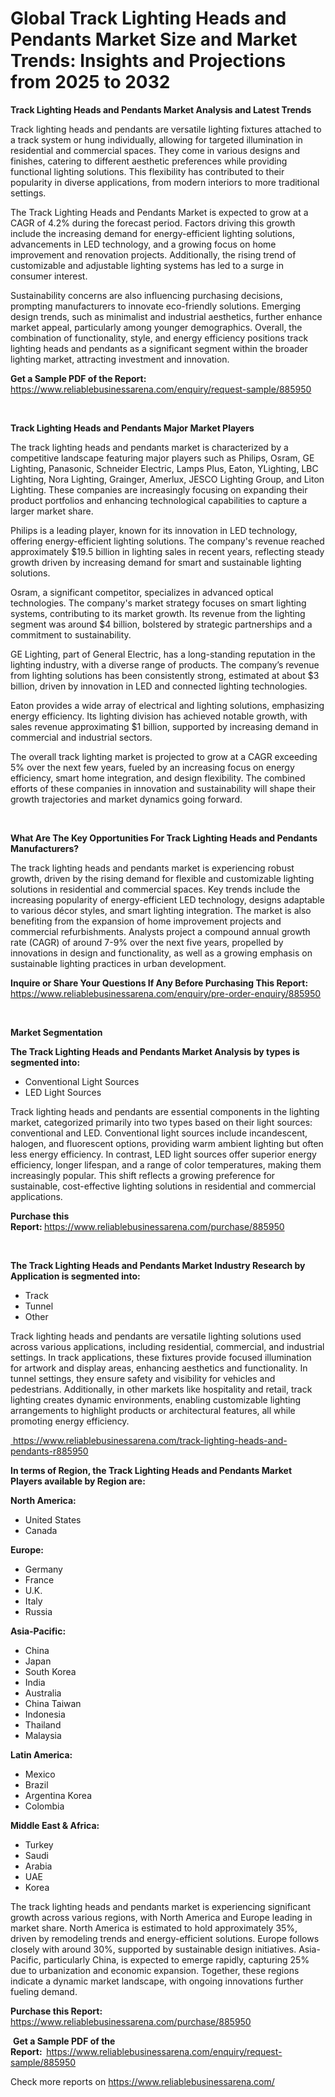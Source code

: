 <p><h1>Global Track Lighting Heads and Pendants Market Size and Market Trends: Insights and Projections from 2025 to 2032</h1></p><p><strong>Track Lighting Heads and Pendants Market Analysis and Latest Trends</strong></p>
<p><p>Track lighting heads and pendants are versatile lighting fixtures attached to a track system or hung individually, allowing for targeted illumination in residential and commercial spaces. They come in various designs and finishes, catering to different aesthetic preferences while providing functional lighting solutions. This flexibility has contributed to their popularity in diverse applications, from modern interiors to more traditional settings.</p><p>The Track Lighting Heads and Pendants Market is expected to grow at a CAGR of 4.2% during the forecast period. Factors driving this growth include the increasing demand for energy-efficient lighting solutions, advancements in LED technology, and a growing focus on home improvement and renovation projects. Additionally, the rising trend of customizable and adjustable lighting systems has led to a surge in consumer interest.</p><p>Sustainability concerns are also influencing purchasing decisions, prompting manufacturers to innovate eco-friendly solutions. Emerging design trends, such as minimalist and industrial aesthetics, further enhance market appeal, particularly among younger demographics. Overall, the combination of functionality, style, and energy efficiency positions track lighting heads and pendants as a significant segment within the broader lighting market, attracting investment and innovation.</p></p>
<p><strong>Get a Sample PDF of the Report:&nbsp;</strong> <a href="https://www.reliablebusinessarena.com/enquiry/request-sample/885950?utm_campaign=2335&utm_medium=2&utm_source=Github&utm_content=ia&utm_term=11022025&utm_id=track-lighting-heads-and-pendants">https://www.reliablebusinessarena.com/enquiry/request-sample/885950</a></p>
<p>&nbsp;</p>
<p><strong>Track Lighting Heads and Pendants Major Market Players</strong></p>
<p><p>The track lighting heads and pendants market is characterized by a competitive landscape featuring major players such as Philips, Osram, GE Lighting, Panasonic, Schneider Electric, Lamps Plus, Eaton, YLighting, LBC Lighting, Nora Lighting, Grainger, Amerlux, JESCO Lighting Group, and Liton Lighting. These companies are increasingly focusing on expanding their product portfolios and enhancing technological capabilities to capture a larger market share.</p><p>Philips is a leading player, known for its innovation in LED technology, offering energy-efficient lighting solutions. The company's revenue reached approximately $19.5 billion in lighting sales in recent years, reflecting steady growth driven by increasing demand for smart and sustainable lighting solutions.</p><p>Osram, a significant competitor, specializes in advanced optical technologies. The company's market strategy focuses on smart lighting systems, contributing to its market growth. Its revenue from the lighting segment was around $4 billion, bolstered by strategic partnerships and a commitment to sustainability.</p><p>GE Lighting, part of General Electric, has a long-standing reputation in the lighting industry, with a diverse range of products. The company’s revenue from lighting solutions has been consistently strong, estimated at about $3 billion, driven by innovation in LED and connected lighting technologies.</p><p>Eaton provides a wide array of electrical and lighting solutions, emphasizing energy efficiency. Its lighting division has achieved notable growth, with sales revenue approximating $1 billion, supported by increasing demand in commercial and industrial sectors.</p><p>The overall track lighting market is projected to grow at a CAGR exceeding 5% over the next few years, fueled by an increasing focus on energy efficiency, smart home integration, and design flexibility. The combined efforts of these companies in innovation and sustainability will shape their growth trajectories and market dynamics going forward.</p></p>
<p>&nbsp;</p>
<p><strong>What Are The Key Opportunities For Track Lighting Heads and Pendants Manufacturers?</strong></p>
<p><p>The track lighting heads and pendants market is experiencing robust growth, driven by the rising demand for flexible and customizable lighting solutions in residential and commercial spaces. Key trends include the increasing popularity of energy-efficient LED technology, designs adaptable to various décor styles, and smart lighting integration. The market is also benefiting from the expansion of home improvement projects and commercial refurbishments. Analysts project a compound annual growth rate (CAGR) of around 7-9% over the next five years, propelled by innovations in design and functionality, as well as a growing emphasis on sustainable lighting practices in urban development.</p></p>
<p><strong>Inquire or Share Your Questions If Any Before Purchasing This Report:</strong> <a href="https://www.reliablebusinessarena.com/enquiry/pre-order-enquiry/885950?utm_campaign=2335&utm_medium=2&utm_source=Github&utm_content=ia&utm_term=11022025&utm_id=track-lighting-heads-and-pendants">https://www.reliablebusinessarena.com/enquiry/pre-order-enquiry/885950</a></p>
<p>&nbsp;</p>
<p><strong>Market Segmentation</strong></p>
<p><strong>The Track Lighting Heads and Pendants Market Analysis by types is segmented into:</strong></p>
<p><ul><li>Conventional Light Sources</li><li>LED Light Sources</li></ul></p>
<p><p>Track lighting heads and pendants are essential components in the lighting market, categorized primarily into two types based on their light sources: conventional and LED. Conventional light sources include incandescent, halogen, and fluorescent options, providing warm ambient lighting but often less energy efficiency. In contrast, LED light sources offer superior energy efficiency, longer lifespan, and a range of color temperatures, making them increasingly popular. This shift reflects a growing preference for sustainable, cost-effective lighting solutions in residential and commercial applications.</p></p>
<p><strong>Purchase this Report:&nbsp;</strong><a href="https://www.reliablebusinessarena.com/purchase/885950?utm_campaign=2335&utm_medium=2&utm_source=Github&utm_content=ia&utm_term=11022025&utm_id=track-lighting-heads-and-pendants">https://www.reliablebusinessarena.com/purchase/885950</a></p>
<p>&nbsp;</p>
<p><strong>The Track Lighting Heads and Pendants Market Industry Research by Application is segmented into:</strong></p>
<p><ul><li>Track</li><li>Tunnel</li><li>Other</li></ul></p>
<p><p>Track lighting heads and pendants are versatile lighting solutions used across various applications, including residential, commercial, and industrial settings. In track applications, these fixtures provide focused illumination for artwork and display areas, enhancing aesthetics and functionality. In tunnel settings, they ensure safety and visibility for vehicles and pedestrians. Additionally, in other markets like hospitality and retail, track lighting creates dynamic environments, enabling customizable lighting arrangements to highlight products or architectural features, all while promoting energy efficiency.</p></p>
<p><a href="https://www.reliablebusinessarena.com/track-lighting-heads-and-pendants-r885950?utm_campaign=2335&utm_medium=2&utm_source=Github&utm_content=ia&utm_term=11022025&utm_id=track-lighting-heads-and-pendants">&nbsp;https://www.reliablebusinessarena.com/track-lighting-heads-and-pendants-r885950</a></p>
<p><strong>In terms of Region, the Track Lighting Heads and Pendants Market Players available by Region are:</strong></p>
<p>
    <p> <strong> North America: </strong>
        <ul>
            <li>United States</li>
            <li>Canada</li>
        </ul>
        </p> 
    <p> <strong> Europe: </strong>
        <ul>
            <li>Germany</li>
            <li>France</li>
            <li>U.K.</li>
            <li>Italy</li>
            <li>Russia</li>
        </ul>
        </p> 
    <p> <strong> Asia-Pacific: </strong>
        <ul>
            <li>China</li>
            <li>Japan</li>
            <li>South Korea</li>
            <li>India</li>
            <li>Australia</li>
            <li>China Taiwan</li>
            <li>Indonesia</li>
            <li>Thailand</li>
            <li>Malaysia</li>
        </ul>
        </p> 
    <p> <strong> Latin America: </strong>
        <ul>
            <li>Mexico</li>
            <li>Brazil</li>
            <li>Argentina Korea</li>
            <li>Colombia</li>
        </ul>
        </p> 
    <p> <strong> Middle East & Africa: </strong>
        <ul>
            <li>Turkey</li>
            <li>Saudi</li>
            <li>Arabia</li>
            <li>UAE</li>
            <li>Korea</li>
        </ul>
    </p>
    </p>
<p><p>The track lighting heads and pendants market is experiencing significant growth across various regions, with North America and Europe leading in market share. North America is estimated to hold approximately 35%, driven by remodeling trends and energy-efficient solutions. Europe follows closely with around 30%, supported by sustainable design initiatives. Asia-Pacific, particularly China, is expected to emerge rapidly, capturing 25% due to urbanization and economic expansion. Together, these regions indicate a dynamic market landscape, with ongoing innovations further fueling demand.</p></p>
<p><strong>Purchase this Report: </strong><a href="https://www.reliablebusinessarena.com/purchase/885950?utm_campaign=2335&utm_medium=2&utm_source=Github&utm_content=ia&utm_term=11022025&utm_id=track-lighting-heads-and-pendants">https://www.reliablebusinessarena.com/purchase/885950</a></p>
<p>&nbsp;<strong>Get a Sample PDF of the Report:&nbsp;&nbsp;</strong><a href="https://www.reliablebusinessarena.com/enquiry/request-sample/885950?utm_campaign=2335&utm_medium=2&utm_source=Github&utm_content=ia&utm_term=11022025&utm_id=track-lighting-heads-and-pendants">https://www.reliablebusinessarena.com/enquiry/request-sample/885950</a></p>
<p><strong></strong></p>
<p>Check more reports on <a href="https://www.reliablebusinessarena.com/?utm_campaign=2335&utm_medium=2&utm_source=Github&utm_content=ia&utm_term=11022025&utm_id=track-lighting-heads-and-pendants">https://www.reliablebusinessarena.com/</a></p>